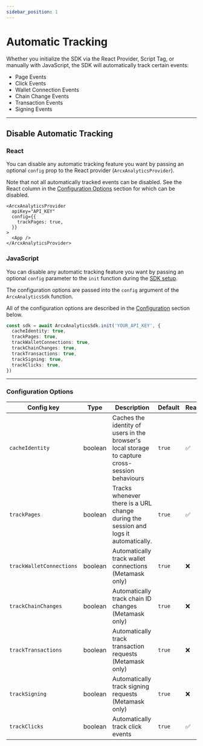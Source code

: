 ```yaml
---
sidebar_position: 1
---
```


# Automatic Tracking

Whether you initialize the SDK via the React Provider, Script Tag, or manually with JavaScript, the SDK will automatically track certain events:

- Page Events
- Click Events
- Wallet Connection Events
- Chain Change Events
- Transaction Events
- Signing Events

---

## Disable Automatic Tracking

### React

You can disable any automatic tracking feature you want by passing an optional `config` prop to the React provider (`ArcxAnalyticsProvider`).

Note that not all automatically tracked events can be disabled. See the React column in the [Configuration Options](#configuration-options) section for which can be disabled.

```tsx
<ArcxAnalyticsProvider
  apiKey="API_KEY"
  config={{
    trackPages: true,
  }}
>
  <App />
</ArcxAnalyticsProvider>
```

### JavaScript

You can disable any automatic tracking feature you want by passing an optional `config` parameter to the `init` function during the [SDK setup](/setup/setup-js#3-initialize-the-sdk).

The configuration options are passed into the `config` argument of the `ArcxAnalyticsSdk` function.

All of the configuration options are described in the [Configuration](/tracking/automatic#configuration-options) section below.

```ts
const sdk = await ArcxAnalyticsSdk.init('YOUR_API_KEY', {
  cacheIdentity: true,
  trackPages: true,
  trackWalletConnections: true,
  trackChainChanges: true,
  trackTransactions: true,
  trackSigning: true,
  trackClicks: true,
})
```

---

### Configuration Options

| Config key               | Type    | Description                                                                                     | Default | React | JS  |
| ------------------------ | ------- | ----------------------------------------------------------------------------------------------- | ------- | ----- | --- |
| `cacheIdentity`          | boolean | Caches the identity of users in the browser's local storage to capture cross-session behaviours | `true`  | ✅    | ✅  |
| `trackPages`             | boolean | Tracks whenever there is a URL change during the session and logs it automatically.             | `true`  | ✅    | ✅  |
| `trackWalletConnections` | boolean | Automatically track wallet connections (Metamask only)                                          | `true`  | ❌    | ✅  |
| `trackChainChanges`      | boolean | Automatically track chain ID changes (Metamask only)                                            | `true`  | ❌    | ✅  |
| `trackTransactions`      | boolean | Automatically track transaction requests (Metamask only)                                        | `true`  | ❌    | ✅  |
| `trackSigning`           | boolean | Automatically track signing requests (Metamask only)                                            | `true`  | ❌    | ✅  |
| `trackClicks`            | boolean | Automatically track click events                                                                | `true`  | ✅    | ✅  |
